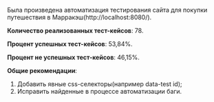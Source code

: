 Была произведена автоматизация тестирования сайта для покупки путешествия в Марракэш(http://localhost:8080/).

**Количество реализованных тест-кейсов**: 78.

**Процент успешных тест-кейсов**: 53,84%.

**Процент не успешных тест-кейсов**: 46,15%.

**Общие рекомендации**:
1. Добавить явные css-селекторы(например data-test id);
2. Исправить найденные в процессе автоматизации баги.
